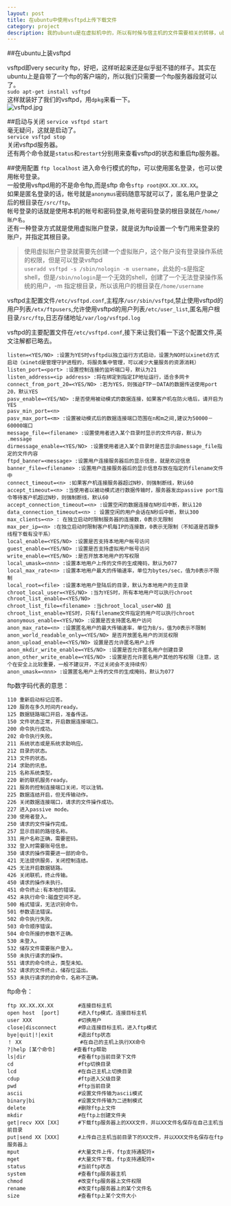 ```yaml
---
layout: post
title: 在ubuntu中使用vsftpd上传下载文件 
category: project
description: 我的ubuntu是在虚拟机中的，所以有时候与宿主机的文件需要相关的转移，ubuntu的vsftpd与其他的linux发行版本似乎还是有一点点的不一样的
---
```


##在ubuntu上装vsftpd            

vsftpd即very security ftp，好吧，这样听起来还是似乎挺不错的样子。其实在ubuntu上是自带了一个ftp的客户端的，所以我们只需要一个ftp服务器段就可以了。                                
```sudo apt-get install vsftpd```                 
这样就装好了我们的vsftpd，用`dpkg`来看一下。                   
![vsftpd.jpg](../../images/vsftpd.jpg)      


##启动与关闭
```service vsftpd start```                  
毫无疑问，这就是启动了。                         
```service vsftpd stop ```                  
关闭vsftpd服务器。             
还有两个命令就是`status`和`restart`分别用来查看vsftpd的状态和重启ftp服务器。    

##使用配置
```ftp localhost``` 进入命令行模式的ftp，可以使用匿名登录，也可以使用帐号登录。                                  
一般使用vsftpd用的不是命令ftp,而是sftp 命令`sftp root@XX.XX.XX.XX`。                   
如果是匿名登录的话，帐号就是`anonymus`密码随意写就可以了，匿名用户登录之后的根目录在`/src/ftp`。                                     
帐号登录的话就是使用本机的帐号和密码登录,帐号密码登录的根目录就在`/home/账户名`。                              
还有一种登录方式就是使用虚拟账户登录，就是说为ftp设置一个专门用来登录的账户，并指定其根目录。                           
>使用虚拟账户登录就需要先创建一个虚拟账户，这个账户没有登录操作系统的权限，但是可以登录vsftpd                 
>`useradd vsftpd -s /sbin/nologin -m username`，此处的-s是指定shell，但是`/sbin/nologin`是一个无效的shell，创建了一个无法登录操作系统的用户，-m 指定根目录，所以该用户的根目录在`/home/username`                                                    

vsftpd主配置文件`/etc/vsftpd.conf`,主程序`/usr/sbin/vsftpd`,禁止使用vsftpd的用户列表`/etx/ftpusers`,允许使用vsftpd的用户列表`/etc/user_list`,匿名用户根目录`/src/ftp`,日志存储地址`/var/log/vsftpd.log`

vsftpd的主要配置文件在`/etc/vsftpd.conf`,接下来让我们看一下这个配置文件,英文注解都已略去。

```
listen=<YES/NO> :设置为YES时vsftpd以独立运行方式启动，设置为NO时以xinetd方式启动（xinetd是管理守护进程的，将服务集中管理，可以减少大量服务的资源消耗）                                                                        
listen_port=<port> :设置控制连接的监听端口号，默认为21                                          
listen_address=<ip address> :将在绑定到指定IP地址运行，适合多网卡                                                   
connect_from_port_20=<YES/NO> :若为YES，则强迫FTP－DATA的数据传送使用port 20，默认YES                                 
pasv_enable=<YES/NO> :是否使用被动模式的数据连接，如果客户机在防火墙后，请开启为YES                                
pasv_min_port=<n>                                                                                       
pasv_max_port=<m> :设置被动模式后的数据连接端口范围在n和m之间,建议为50000－60000端口                                          
message_file=<filename> :设置使用者进入某个目录时显示的文件内容，默认为 .message                                    
dirmessage_enable=<YES/NO> :设置使用者进入某个目录时是否显示由message_file指定的文件内容                            
ftpd_banner=<message> :设置用户连接服务器后的显示信息，就是欢迎信息                                          
banner_file=<filename> :设置用户连接服务器后的显示信息存放在指定的filename文件中                                 
connect_timeout=<n> :如果客户机连接服务器超过N秒，则强制断线，默认60                                                       
accept_timeout=<n> :当使用者以被动模式进行数据传输时，服务器发出passive port指令等待客户机超过N秒，则强制断线，默认60             
accept_connection_timeout=<n> :设置空闲的数据连接在N秒后中断，默认120                                     
data_connection_timeout=<n> : 设置空闲的用户会话在N秒后中断，默认300                                           
max_clients=<n> : 在独立启动时限制服务器的连接数，0表示无限制                                              
max_per_ip=<n> :在独立启动时限制客户机每IP的连接数，0表示无限制（不知道是否跟多线程下载有没干系）                                
local_enable=<YES/NO> :设置是否支持本地用户帐号访问                                            
guest_enable=<YES/NO> :设置是否支持虚拟用户帐号访问                                           
write_enable=<YES/NO> :是否开放本地用户的写权限                                            
local_umask=<nnn> :设置本地用户上传的文件的生成掩码，默认为077                                     
local_max_rate<n> :设置本地用户最大的传输速率，单位为bytes/sec，值为0表示不限制                          
local_root=<file> :设置本地用户登陆后的目录，默认为本地用户的主目录                                         
chroot_local_user=<YES/NO> :当为YES时，所有本地用户可以执行chroot                                   
chroot_list_enable=<YES/NO>                                                                                              
chroot_list_file=<filename> :当chroot_local_user=NO 且 chroot_list_enable=YES时，只有filename文件指定的用户可以执行chroot              
anonymous_enable=<YES/NO> :设置是否支持匿名用户访问                                   
anon_max_rate=<n> :设置匿名用户的最大传输速率，单位为B/s，值为0表示不限制                              
anon_world_readable_only=<YES/NO> 是否开放匿名用户的浏览权限                                   
anon_upload_enable=<YES/NO> 设置是否允许匿名用户上传                                   
anon_mkdir_write_enable=<YES/NO> :设置是否允许匿名用户创建目录                               
anon_other_write_enable=<YES/NO> :设置是否允许匿名用户其他的写权限（注意，这个在安全上比较重要，一般不建议开，不过关闭会不支持续传）      
anon_umask=<nnn> :设置匿名用户上传的文件的生成掩码，默认为077                                    
```


ftp数字码代表的意思：

```
110 重新启动标记应答。                                  
120 服务在多久时间内ready。                            
125 数据链路端口开启，准备传送。                                  
150 文件状态正常，开启数据连接端口。                              
200 命令执行成功。                                    
202 命令执行失败。                                    
211 系统状态或是系统求助响应。                                  
212 目录的状态。                                                
213 文件的状态。                                          
214 求助的讯息。                                             
215 名称系统类型。                                       
220 新的联机服务ready。                                            
221 服务的控制连接端口关闭，可以注销。                                 
225 数据连结开启，但无传输动作。                                       
226 关闭数据连接端口，请求的文件操作成功。                                              
227 进入passive mode。                                               
230 使用者登入。                                              
250 请求的文件操作完成。                                           
257 显示目前的路径名称。                                    
331 用户名称正确，需要密码。                                           
332 登入时需要账号信息。                                     
350 请求的操作需要进一部的命令。                                    
421 无法提供服务，关闭控制连结。                                   
425 无法开启数据链路。                                  
426 关闭联机，终止传输。                                   
450 请求的操作未执行。                                    
451 命令终止:有本地的错误。                                     
452 未执行命令:磁盘空间不足。                                
500 格式错误，无法识别命令。
501 参数语法错误。
502 命令执行失败。
503 命令顺序错误。
504 命令所接的参数不正确。
530 未登入。                              
532 储存文件需要账户登入。                                          
550 未执行请求的操作。                                      
551 请求的命令终止，类型未知。                                        
552 请求的文件终止，储存位溢出。                                            
553 未执行请求的的命令，名称不正确。                                           
```          


ftp命令：

```
ftp XX.XX.XX.XX        #连接目标主机
open host  [port]      #进入ftp模式，连接目标主机
user XXX		       #切换用户
close|disconnect       #停止连接目标主机，进入ftp模式
bye|quit|!|exit        #退出ftp状态
！ XX			       #在自己的主机上执行XX命令
?|help [某个命令]	   #查看ftp帮助
ls|dir			       #查看ftp当前目录下文件
cd				       #ftp切换目录
lcd				       #在自己主机上切换目录
cdup			       #ftp进入父级目录
pwd				       #ftp当前目录
ascii			       #设置文件传输为ascii模式
binary|bi		       #设置文件传输为二进制模式
delete			       #删除ftp上文件
mkdir			       #在ftp上创建文件夹
get|recv XXX [XX]      #下载ftp服务器上的XXX文件，并以XX文件名保存在自己主机当前目录
put|send XX [XXX]      #上传自己主机当前目录下的XX文件，并以XXX文件名保存在ftp服务器上
mput                   #大量文件上传，ftp支持通配符×
mget			       #大量文件下载，ftp支持通配符×
status			       #当前ftp状态
system			       #查看ftp服务器主机
chmod				   #改变ftp服务器上文件权限
rename                 #改变ftp服务器上的某个文件名
size				   #查看ftp上某个文件大小
```
